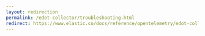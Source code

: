 ```yaml
---
layout: redirection
permalink: /edot-collector/troubleshooting.html
redirect: https://www.elastic.co/docs/reference/opentelemetry/edot-collector/troubleshooting
---
```


